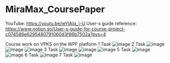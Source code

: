 # MiraMax_CoursePaper
YouTube: https://youtu.be/ieYIAlq_j-U
User-s guide reference: https://www.notion.so/User-s-guide-for-course-project-c074586e6295480791060d3f86b7502a?pvs=4

Course work on VPKS on the WPF platform
1 Task
![image](https://user-images.githubusercontent.com/97887129/219421247-3d94a80b-6a8a-453e-96ad-0e90237926ae.png)
2 Task
![image](https://user-images.githubusercontent.com/97887129/219421338-55e4b902-489b-4b5f-b07c-dc446257f740.png)
![image](https://user-images.githubusercontent.com/97887129/219421364-3299f04a-e304-4e84-a37f-12a053df9a09.png)
![image](https://user-images.githubusercontent.com/97887129/219421384-f11f6b93-2de6-46fe-adc6-295793606b2b.png)
3 Task
![image](https://user-images.githubusercontent.com/97887129/219421440-4b2e5184-9e68-41c1-a333-cc629fe754ec.png)
![image](https://user-images.githubusercontent.com/97887129/219421580-3bbd5ab5-d17f-4e5d-9fd9-c8232e10ebad.png)
![image](https://user-images.githubusercontent.com/97887129/219421632-e69e1453-c186-497e-820b-86812ab7db38.png)
5 Task
![image](https://user-images.githubusercontent.com/97887129/219421782-b4e25bca-0847-43c4-bca3-0e0cd0f99eac.png)
![image](https://user-images.githubusercontent.com/97887129/219421814-2495e7f9-48e8-413a-95d8-133735f04b1c.png)
6 Task
![image](https://user-images.githubusercontent.com/97887129/219421919-df28e46c-089b-4938-8db0-70325f8e2259.png)
7 Task
![image](https://user-images.githubusercontent.com/97887129/219421996-b5ffa8dc-89a4-4fcd-8ed7-439a424d9e48.png)
